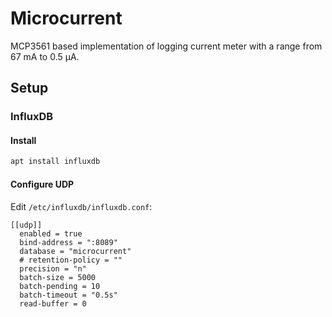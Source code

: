 
# Microcurrent

MCP3561 based implementation of logging current meter with a range from 67 mA to 0.5 µA.

## Setup

### InfluxDB

#### Install

```sh
apt install influxdb
```

#### Configure UDP

Edit ```/etc/influxdb/influxdb.conf```:

```
[[udp]]
  enabled = true
  bind-address = ":8089"
  database = "microcurrent"
  # retention-policy = ""
  precision = "n"
  batch-size = 5000
  batch-pending = 10
  batch-timeout = "0.5s"
  read-buffer = 0
```
